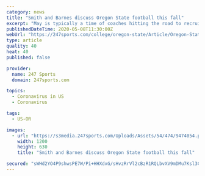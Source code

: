 ```yaml
---
category: news
title: "Smith and Barnes discuss Oregon State football this fall"
excerpt: "May is typically a time of coaches hitting the road to recruit and spend time with boosters and fans. At Oregon State coaches typically are taking part in the Beaver State"
publishedDateTime: 2020-05-08T11:30:00Z
webUrl: "https://247sports.com/college/oregon-state/Article/Oregon-State-football-Covid-19-shutdown-football-2020-Jonathan-Smith-Scott-Barnes-146924701/"
type: article
quality: 40
heat: 40
published: false

provider:
  name: 247 Sports
  domain: 247sports.com

topics:
  - Coronavirus in US
  - Coronavirus

tags:
  - US-OR

images:
  - url: "https://s3media.247sports.com/Uploads/Assets/54/474/9474054.png?fit=bounds&crop=1200:630,offset-y0.50&width=1200&height=630"
    width: 1200
    height: 630
    title: "Smith and Barnes discuss Oregon State football this fall"

secured: "sWHd2YO4P9shwsPE7W/Pi+HHXdxG/sHvzRrVl2cBzR1RQLbvXV9mDMu7Ksl3CZN5+SAzEA/s/IHA8+oCnTSowby9yrcri0lttbW/TfPMQzFyX5k/6LR41Aq+dBNl8ljlAnoUFLTtVGKXvqiacuWdUfDIWiTMfXIN/Da0oW3FX7jOe6i30ag18Y+90+VOHP4jmfdquZcC76ZzZH742VcmFm5NHvJ8thZf9YDLkpCEBxdU+oFvIkdkfrI4R2b9bF1ly2ItLsuj7O4z3pRc6QgIGnqjCYR2X32YLDE45e5c59NTyNoePBKi0rzQQzvOQygplL/YrzKZbLZUR7p15pMM37amFCUDcwAYABGnVH3Okj1Emli3D4bjiJGrBdqSihaSCKdUDXYhQWt7fpoOrt0Ix+3jsqGwt8JPKsYsggULG6FRTnJQZVmTPiMQ69psx3pGFTcxfVhkah7vklX4+1O5CF9XWNV7NAmvKMNafly/fSw=;Hj2eiPKbRXchLatnZlwy/g=="
---
```


